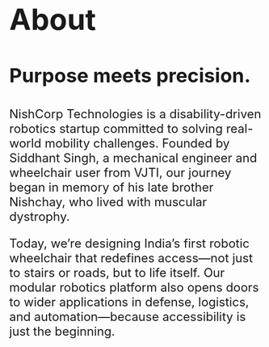 <div class="max-w-3xl mx-auto px-6 sm:px-8 animated-content text-center">
  <h2 class="font-black uppercase tracking-wider"
      style="font-size: clamp(2rem, 6vw, 4rem);">
    About
  </h2>
  <h3 class="mt-4 text-white leading-tight"
      style="font-size: clamp(1.5rem, 4vw, 2.5rem);">
    Purpose meets precision.
  </h3>
  
  <p class="mt-8 text-white/90 leading-relaxed"
     style="font-size: clamp(1rem, 3vw, 1.5rem);">
    NishCorp Technologies is a disability-driven robotics startup committed to solving real-world mobility challenges. Founded by Siddhant Singh, a mechanical engineer and wheelchair user from VJTI, our journey began in memory of his late brother Nishchay, who lived with muscular dystrophy.
  </p>
  
  <p class="mt-6 text-white/90 leading-relaxed"
     style="font-size: clamp(1rem, 3vw, 1.5rem);">
    Today, we’re designing India’s first robotic wheelchair that redefines access—not just to stairs or roads, but to life itself. Our modular robotics platform also opens doors to wider applications in defense, logistics, and automation—because accessibility is just the beginning.
  </p>
</div>